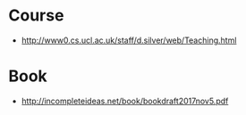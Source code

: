 # Course
- http://www0.cs.ucl.ac.uk/staff/d.silver/web/Teaching.html

# Book
- http://incompleteideas.net/book/bookdraft2017nov5.pdf
